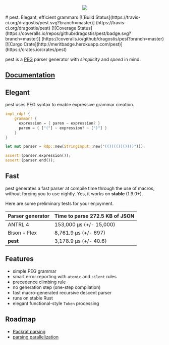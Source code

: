 <p align="center">
  <img src="https://cdn.rawgit.com/dragostis/pest/e0de86ef8a85b83f66da6f338258fb7114c489f9/pest-logo.svg"/>
</p>
# pest. Elegant, efficient grammars
[![Build Status](https://travis-ci.org/dragostis/pest.svg?branch=master)]
(https://travis-ci.org/dragostis/pest)
[![Coverage Status]
(https://coveralls.io/repos/github/dragostis/pest/badge.svg?branch=master)]
(https://coveralls.io/github/dragostis/pest?branch=master)
[![Cargo Crate](http://meritbadge.herokuapp.com/pest)]
(https://crates.io/crates/pest)

pest is a [PEG](https://en.wikipedia.org/wiki/Parsing_expression_grammar) parser
generator with *simplicity* and *speed* in mind.

## [Documentation](http://dragostis.github.io/pest/pest)

## Elegant

pest uses PEG syntax to enable expressive grammar creation.

```rust
impl_rdp! {
    grammar! {
      expression = { paren ~ expression? }
      paren = { ["("] ~ expression? ~ [")"] }
    }
}

let mut parser = Rdp::new(StringInput::new("(()((())())()")));

assert!(parser.expression());
assert!(parser.end());
```

## Fast

pest generates a fast parser at compile time through the use of macros, without
forcing you to use nightly. Yes, it works on **stable** (1.9.0+).

Here are some preliminary tests for your enjoyment.

| Parser generator | Time to parse 272.5 KB of JSON |
|------------------|--------------------------------|
| ANTRL 4          | 153,000 μs (+/- 15,000)        |
| Bison + Flex     | 8,761.9 μs (+/- 697)           |
| **pest**         | 3,178.9 μs (+/- 40.6)          |

## Features

* simple PEG grammar
* smart error reporting with `atomic` and `silent` rules
* precedence climbing rule
* no generation step (one-step compilation)
* fast macro-generated recursive descent parser
* runs on stable Rust
* elegant functional-style `Token` processing

## Roadmap

* [Packrat parsing](issues/7)
* [parsing parallelization](issues/25)
